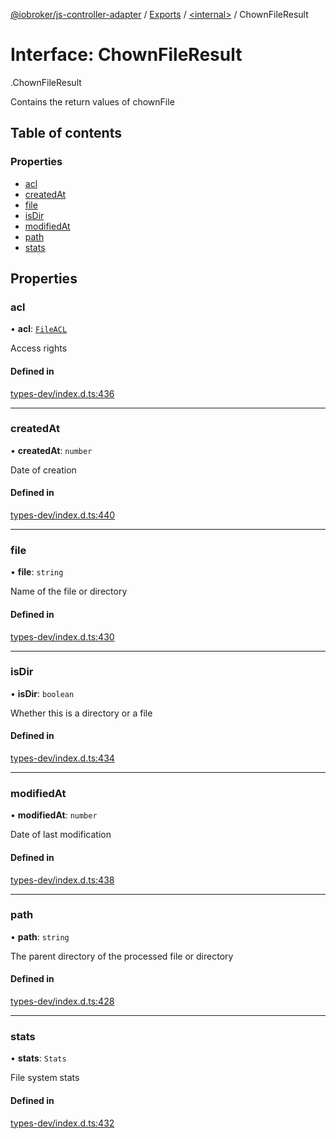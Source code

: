 [@iobroker/js-controller-adapter](../README.md) / [Exports](../modules.md) / [<internal\>](../modules/internal_.md) / ChownFileResult

# Interface: ChownFileResult

[<internal>](../modules/internal_.md).ChownFileResult

Contains the return values of chownFile

## Table of contents

### Properties

- [acl](internal_.ChownFileResult.md#acl)
- [createdAt](internal_.ChownFileResult.md#createdat)
- [file](internal_.ChownFileResult.md#file)
- [isDir](internal_.ChownFileResult.md#isdir)
- [modifiedAt](internal_.ChownFileResult.md#modifiedat)
- [path](internal_.ChownFileResult.md#path)
- [stats](internal_.ChownFileResult.md#stats)

## Properties

### acl

• **acl**: [`FileACL`](internal_.FileACL.md)

Access rights

#### Defined in

[types-dev/index.d.ts:436](https://github.com/ioBroker/ioBroker.js-controller/blob/78d4a34e/packages/types-dev/index.d.ts#L436)

___

### createdAt

• **createdAt**: `number`

Date of creation

#### Defined in

[types-dev/index.d.ts:440](https://github.com/ioBroker/ioBroker.js-controller/blob/78d4a34e/packages/types-dev/index.d.ts#L440)

___

### file

• **file**: `string`

Name of the file or directory

#### Defined in

[types-dev/index.d.ts:430](https://github.com/ioBroker/ioBroker.js-controller/blob/78d4a34e/packages/types-dev/index.d.ts#L430)

___

### isDir

• **isDir**: `boolean`

Whether this is a directory or a file

#### Defined in

[types-dev/index.d.ts:434](https://github.com/ioBroker/ioBroker.js-controller/blob/78d4a34e/packages/types-dev/index.d.ts#L434)

___

### modifiedAt

• **modifiedAt**: `number`

Date of last modification

#### Defined in

[types-dev/index.d.ts:438](https://github.com/ioBroker/ioBroker.js-controller/blob/78d4a34e/packages/types-dev/index.d.ts#L438)

___

### path

• **path**: `string`

The parent directory of the processed file or directory

#### Defined in

[types-dev/index.d.ts:428](https://github.com/ioBroker/ioBroker.js-controller/blob/78d4a34e/packages/types-dev/index.d.ts#L428)

___

### stats

• **stats**: `Stats`

File system stats

#### Defined in

[types-dev/index.d.ts:432](https://github.com/ioBroker/ioBroker.js-controller/blob/78d4a34e/packages/types-dev/index.d.ts#L432)
